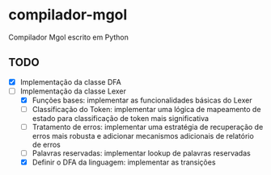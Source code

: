 # compilador-mgol
Compilador Mgol escrito em Python

## TODO

- [x] Implementação da classe DFA
- [ ] Implementação da classe Lexer
  - [x] Funções bases: implementar as funcionalidades básicas do Lexer
  - [ ] Classificação do Token: implementar uma lógica de mapeamento de estado para classificação de token mais significativa
  - [ ] Tratamento de erros: implementar uma estratégia de recuperação de erros mais robusta e adicionar mecanismos adicionais de relatório de erros
  - [ ] Palavras reservadas: implementar lookup de palavras reservadas
  - [X] Definir o DFA da linguagem: implementar as transições
